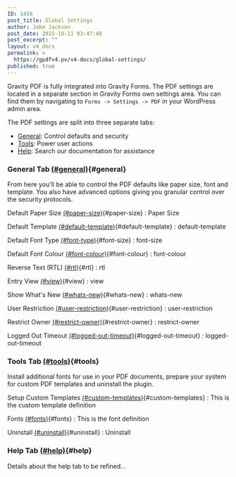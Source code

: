 ```yaml
---
ID: 1458
post_title: Global Settings
author: Jake Jackson
post_date: 2015-10-11 03:47:48
post_excerpt: ""
layout: v4_docs
permalink: >
  https://gpdfv4.pv/v4-docs/global-settings/
published: true
---
```

Gravity PDF is fully integrated into Gravity Forms. The PDF settings are located in a separate section in Gravity Forms own settings area. You can find them by navigating to `Forms -> Settings -> PDF` in your WordPress admin area. 

The PDF settings are split into three separate tabs: 

* [General](#general): Control defaults and security
* [Tools](#tools): Power user actions 
* [Help](#help): Search our documentation for assistance

### General Tab [(#general)](#general){#general}

From here you'll be able to control the PDF defaults like paper size, font and template. You also have advanced options giving you granular control over the security protocols. 

Default Paper Size [(#paper-size)](#paper-size){#paper-size}
:    Paper Size

Default Template [(#default-template)](#default-template){#default-template}
:    default-template

Default Font Type [(#font-type)](#font-type){#font-size}
:    font-size

Default Font Colour [(#font-colour)](#font-colour){#font-colour}
:    font-colour

Reverse Text (RTL) [(#rtl)](#rtl){#rtl}
:    rtl

Entry View [(#view)](#view){#view}
:    view

Show What's New [(#whats-new)](#whats-new){#whats-new}
:    whats-new

User Restriction [(#user-restriction)](#user-restriction){#user-restriction}
:    user-restriction

Restrict Owner [(#restrict-owner)](#restrict-owner){#restrict-owner}
:    restrict-owner

Logged Out Timeout [(#logged-out-timeout)](#logged-out-timeout){#logged-out-timeout}
:    logged-out-timeout

### Tools Tab [(#tools)](#tools){#tools}

Install additional fonts for use in your PDF documents, prepare your system for custom PDF templates and uninstall the plugin. 

Setup Custom Templates [(#custom-templates)](#custom-templates){#custom-templates}
:   This is the custom template definition

Fonts [(#fonts)](#fonts){#fonts}
:   This is the font definition

Uninstall [(#uninstall)](#uninstall){#uninstall}
:   Uninstall

### Help Tab [(#help)](#help){#help}

Details about the help tab to be refined...